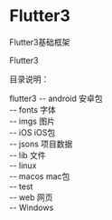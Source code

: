 <!--
 * @Descripttion: 文件创建或更改
 * @version: 1.0
 * @Author: huawei
 * @Date: 2023-06-06 14:34:15
 * @LastEditors: huawei
 * @LastEditTime: 2023-06-06 16:32:44
-->
# Flutter3
Flutter3基础框架

Flutter3

目录说明：

flutter3
-- android 安卓包  
-- fonts 字体  
-- imgs 图片  
-- iOS iOS包  
-- jsons 项目数据  
-- lib 文件  
-- linux   
-- macos mac包  
-- test  
-- web 网页  
-- Windows  
